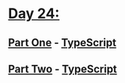 # [Day 24:](https://adventofcode.com/2020/day/24)

## [Part One](https://adventofcode.com/2020/day/24#part1) - [TypeScript](./typescript/part_one.ts)

## [Part Two](https://adventofcode.com/2020/day/24#part2) - [TypeScript](./typescript/part_two.ts)
